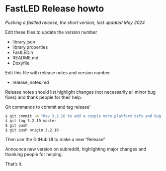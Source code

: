 # FastLED Release howto

*Pushing a fastled release, the short version, last updated May 2024*

Edit these files to update the version number
  * library.json 
  * library.properties 
  * FastLED.h 
  * README.md 
  * Doxyfile

Edit this file with release notes and version number.
  * release_notes.md

Release notes should list highlight changes (not necessarily all minor bug fixes) and thank people for their help. 

Git commands to commit and tag release'
```bash
$ git commit -m "Rev 3.2.10 to add a couple more platform defs and bug fixes" . 
$ git tag 3.2.10 master 
$ git push 
$ git push origin 3.2.10 
```

Then use the GitHub UI to make a new “Release”

Announce new version on subreddit, highlighting major changes and thanking people for helping. 

That’s it. 
